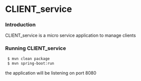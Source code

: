 # CLIENT_service
### Introduction 

CLIENT_service is a micro service application to manage clients

### Running CLIENT_service

```sh
 $ mvn clean package
 $ mvn spring-boot:run
```

the application will be listening on port 8080